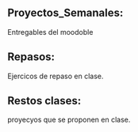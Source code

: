 ## Proyectos_Semanales:
Entregables del moodoble
## Repasos:
Ejercicos de repaso en clase.
## Restos clases: 
proyecyos que se proponen en clase.




